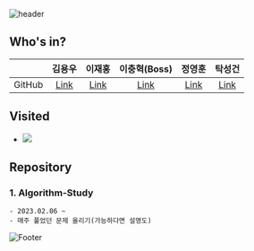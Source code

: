 ![header](https://capsule-render.vercel.app/api?type=waving&color=timeGradient&height=200&section=header&text=서울 22반 알고리즘 스터디(4조)&fontSize=50)

## Who's in?
|  | 김용우 | 이재홍 | 이충혁(Boss) | 정영훈 | 탁성건 |
| :---: | :---: | :---: | :---: | :---: | :---: |
| GitHub | [Link](https://github.com/soybean33) | [Link](https://github.com/h78749891) | [Link](https://github.com/chyuk98) | [Link](https://github.com/ChocoBreeze) | [Link](https://github.com/profornnan) |


## Visited
- <a href="https://hits.seeyoufarm.com"><img src="https://hits.seeyoufarm.com/api/count/incr/badge.svg?url=https%3A%2F%2Fgithub.com%2FAlgorithm-study-seoul22%2F.github&count_bg=%23000000&title_bg=%230000FF&icon=github.svg&icon_color=%23FFFFFF&title=Visited&edge_flat=false"/></a>

## Repository
### 1. Algorithm-Study
    - 2023.02.06 ~
    - 매주 풀었던 문제 올리기(가능하다면 설명도)


![Footer](https://capsule-render.vercel.app/api?type=waving&color=timeGradient&height=200&section=footer)